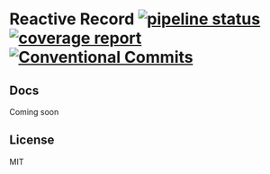 # Reactive Record [![pipeline status](https://gitlab.com/firetask/test-reactive-record/badges/master/pipeline.svg)](https://gitlab.com/firetask/test-reactive-record/commits/master) [![coverage report](https://gitlab.com/firetask/test-reactive-record/badges/master/coverage.svg)](https://gitlab.com/firetask/test-reactive-record/commits/master) [![Conventional Commits](https://img.shields.io/badge/commitizen-friendly-brightgreen.svg)](https://conventionalcommits.org)

## Docs

Coming soon

## License

MIT
